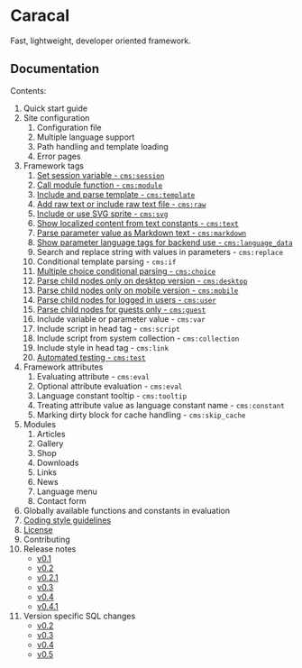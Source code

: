 # Caracal

Fast, lightweight, developer oriented framework.


## Documentation

Contents:

1. Quick start guide
2. Site configuration
	1. Configuration file
	2. Multiple language support
	3. Path handling and template loading
	4. Error pages
3. Framework tags
	1. [Set session variable - `cms:session`](docs/tags/session.markdown)
	2. [Call module function - `cms:module`](docs/tags/module.markdown)
	3. [Include and parse template - `cms:template`](docs/tags/template.markdown)
	4. [Add raw text or include raw text file - `cms:raw`](docs/tags/raw.markdown)
	5. [Include or use SVG sprite - `cms:svg`](docs/tags/svg.markdown)
	6. [Show localized content from text constants - `cms:text`](docs/tags/text.markdown)
	7. [Parse parameter value as Markdown text - `cms:markdown`](docs/tags/markdown.markdown)
	8. [Show parameter language tags for backend use - `cms:language_data`](docs/tags/language_data.markdown)
	9. Search and replace string with values in parameters - `cms:replace`
	10. Conditional template parsing - `cms:if`
	11. [Multiple choice conditional parsing - `cms:choice`](docs/tags/choice.markdown)
	12. [Parse child nodes only on desktop version - `cms:desktop`](docs/tags/desktop.markdown)
	13. [Parse child nodes only on mobile version - `cms:mobile`](docs/tags/mobile.markdown)
	14. [Parse child nodes for logged in users - `cms:user`](docs/tags/user.markdown)
	15. [Parse child nodes for guests only - `cms:guest`](docs/tags/guest.markdown)
	16. Include variable or parameter value - `cms:var`
	17. Include script in head tag - `cms:script`
	18. Include script from system collection - `cms:collection`
	19. Include style in head tag - `cms:link`
	20. [Automated testing - `cms:test`](docs/tags/test.markdown)
4. Framework attributes
	1. Evaluating attribute - `cms:eval`
	2. Optional attribute evaluation - `cms:eval`
	3. Language constant tooltip - `cms:tooltip`
	4. Treating attribute value as language constant name - `cms:constant`
	5. Marking dirty block for cache handling - `cms:skip_cache`
5. Modules
	1. Articles
	2. Gallery
	3. Shop
	4. Downloads
	5. Links
	6. News
	7. Language menu
	8. Contact form
6. Globally available functions and constants in evaluation
7. [Coding style guidelines](docs/coding_style.markdown)
8. [License](docs/COPYING)
9. Contributing
10. Release notes
	- [v0.1](docs/release_notes/v0.1.markdown)
	- [v0.2](docs/release_notes/v0.2.markdown)
	- [v0.2.1](docs/release_notes/v0.2.1.markdown)
	- [v0.3](docs/release_notes/v0.3.markdown)
	- [v0.4](docs/release_notes/v0.4.markdown)
	- [v0.4.1](docs/release_notes/v0.4.1.markdown)
11. Version specific SQL changes
	- [v0.2](docs/version_changes/0.2)
	- [v0.3](docs/version_changes/0.3)
	- [v0.4](docs/version_changes/0.4)
	- [v0.5](docs/version_changes/0.5)
